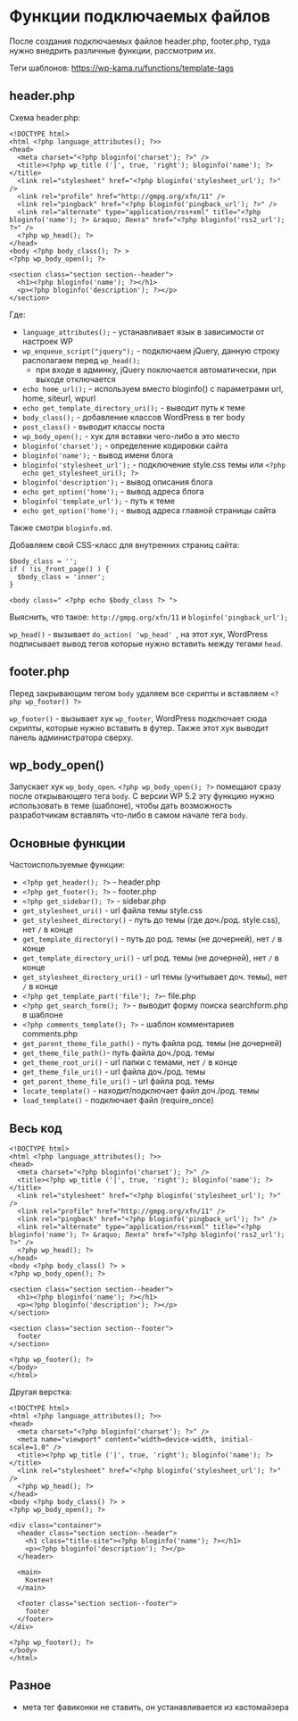# Функции подключаемых файлов
После создания подключаемых файлов header.php, footer.php, туда нужно внедрить различные функции, рассмотрим их.

Теги шаблонов: https://wp-kama.ru/functions/template-tags

## header.php
Схема header.php:

    <!DOCTYPE html>
    <html <?php language_attributes(); ?>>
    <head>
      <meta charset="<?php bloginfo('charset'); ?>" />
      <title><?php wp_title ('|', true, 'right'); bloginfo('name'); ?></title>
      <link rel="stylesheet" href="<?php bloginfo('stylesheet_url'); ?>" />
      <link rel="profile" href="http://gmpg.org/xfn/11" />
      <link rel="pingback" href="<?php bloginfo('pingback_url'); ?>" />
      <link rel="alternate" type="application/rss+xml" title="<?php bloginfo('name'); ?> &raquo; Лента" href="<?php bloginfo('rss2_url'); ?>" />
      <?php wp_head(); ?>
    </head>
    <body <?php body_class(); ?> >
    <?php wp_body_open(); ?>

    <section class="section section--header">
      <h1><?php bloginfo('name'); ?></h1>
      <p><?php bloginfo('description'); ?></p>
    </section>

Где:

- `language_attributes();` - устанавливает язык в зависимости от настроек WP
- `wp_enqueue_script("jquery");` - подключаем jQuery, данную строку располагаем перед `wp_head();`
  - при входе в админку, jQuery поключается автоматически, при выходе отключается
- `echo home_url();` - используем вместо bloginfo() с параметрами url, home, siteurl, wpurl
- `echo get_template_directory_uri();` - выводит путь к теме
- `body_class();` - добавление классов WordPress в тег body
- `post_class()` - выводит классы поста
- `wp_body_open();` - хук для вставки чего-либо в это место
- `bloginfo('charset');` - определение кодировки сайта
- `bloginfo('name');` - вывод имени блога
- `bloginfo('stylesheet_url');` - подключение style.css темы или `<?php echo get_stylesheet_uri(); ?>`
- `bloginfo('description');` - вывод описания блога
- `echo get_option('home');` - вывод адреса блога
- `bloginfo('template_url');` - путь к теме
- `echo get_option('home');` - вывод адреса главной страницы сайта

Также смотри `bloginfo.md`.

Добавляем свой CSS-класс для внутренних страниц сайта:

    $body_class = '';
    if ( !is_front_page() ) {
      $body_class = 'inner';
    }

    <body class=" <?php echo $body_class ?> ">

Выяснить, что такое: `http://gmpg.org/xfn/11` и `bloginfo('pingback_url');`

`wp_head()` - вызывает `do_action( 'wp_head' `, на этот хук, WordPress подписывает вывод тегов которые нужно вставить между тегами `head`.

## footer.php
Перед закрывающим тегом `body` удаляем все скрипты и вставляем `<?php wp_footer() ?>`

`wp_footer()` - вызывает хук `wp_footer`, WordPress подключает сюда скрипты, которые нужно вставить в футер. Также этот хук выводит панель администратора сверху.

## wp_body_open()
Запускает хук `wp_body_open`. `<?php wp_body_open(); ?>` помещают сразу после открывающего тега `body`. С версии WP 5.2 эту функцию нужно использовать в теме (шаблоне), чтобы дать возможность разработчикам вставлять что-либо в самом начале тега `body`.

## Основные функции
Частоиспользуемые функции:

- `<?php get_header(); ?>` - header.php
- `<?php get_footer(); ?>` - footer.php
- `<?php get_sidebar(); ?>` - sidebar.php
- `get_stylesheet_uri()` - url файла темы style.css
- `get_stylesheet_directory()` - путь до темы (где доч./род. style.css), нет `/` в конце
- `get_template_directory()` - путь до род. темы (не дочерней), нет `/` в конце
- `get_template_directory_uri()` - url род. темы (не дочерней), нет `/` в конце
- `get_stylesheet_directory_uri()` - url темы (учитывает доч. темы), нет `/` в конце
- `<?php get_template_part('file'); ?>`-  file.php
- `<?php get_search_form(); ?>` - выводит форму поиска searchform.php в шаблоне
- `<?php comments_template(); ?>` - шаблон комментариев comments.php
- `get_parent_theme_file_path()` - путь файла род. темы (не дочерней)
- `get_theme_file_path()`- путь файла доч./род. темы
- `get_theme_root_uri()` - url папки с темами, нет `/` в конце
- `get_theme_file_uri()` - url файла доч./род. темы
- `get_parent_theme_file_uri()` - url файла род. темы
- `locate_template()` - находит/подключает файл доч./род. темы
- `load_template()` -  подключает файл (require_once)

## Весь код

    <!DOCTYPE html>
    <html <?php language_attributes(); ?>>
    <head>
      <meta charset="<?php bloginfo('charset'); ?>" />
      <title><?php wp_title ('|', true, 'right'); bloginfo('name'); ?></title>
      <link rel="stylesheet" href="<?php bloginfo('stylesheet_url'); ?>" />
      <link rel="profile" href="http://gmpg.org/xfn/11" />
      <link rel="pingback" href="<?php bloginfo('pingback_url'); ?>" />
      <link rel="alternate" type="application/rss+xml" title="<?php bloginfo('name'); ?> &raquo; Лента" href="<?php bloginfo('rss2_url'); ?>" />
      <?php wp_head(); ?>
    </head>
    <body <?php body_class() ?> >
    <?php wp_body_open(); ?>

    <section class="section section--header">
      <h1><?php bloginfo('name'); ?></h1>
      <p><?php bloginfo('description'); ?></p>
    </section>

    <section class="section section--footer">
      footer
    </section>

    <?php wp_footer(); ?>
    </body>
    </html>

Другая верстка:

    <!DOCTYPE html>
    <html <?php language_attributes(); ?>>
    <head>
      <meta charset="<?php bloginfo('charset'); ?>" />
      <meta name="viewport" content="width=device-width, initial-scale=1.0" />
      <title><?php wp_title ('|', true, 'right'); bloginfo('name'); ?></title>
      <link rel="stylesheet" href="<?php bloginfo('stylesheet_url'); ?>" />
      <?php wp_head(); ?>
    </head>
    <body <?php body_class() ?> >
    <?php wp_body_open(); ?>

    <div class="container">
      <header class="section section--header">
        <h1 class="title-site"><?php bloginfo('name'); ?></h1>
        <p><?php bloginfo('description'); ?></p>
      </header>

      <main>
        Контент
      </main>

      <footer class="section section--footer">
        footer
      </footer>
    </div>

    <?php wp_footer(); ?>
    </body>
    </html>

## Разное
- мета тег фавиконки не ставить, он устанавливается из кастомайзера
